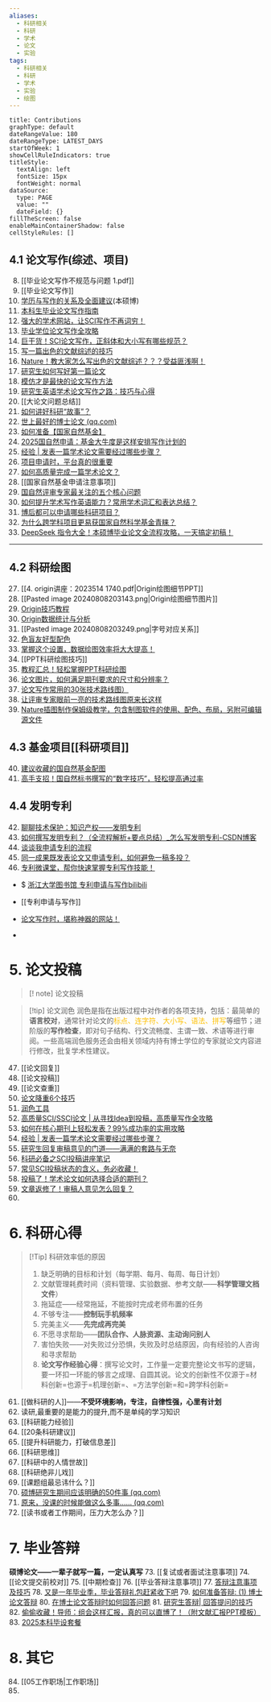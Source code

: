 ```yaml
---
aliases:
  - 科研相关
  - 科研
  - 学术
  - 论文
  - 实验
tags:
  - 科研相关
  - 科研
  - 学术
  - 实验
  - 绘图
---
```

```contributionGraph
title: Contributions
graphType: default
dateRangeValue: 180
dateRangeType: LATEST_DAYS
startOfWeek: 1
showCellRuleIndicators: true
titleStyle:
  textAlign: left
  fontSize: 15px
  fontWeight: normal
dataSource:
  type: PAGE
  value: ""
  dateField: {}
fillTheScreen: false
enableMainContainerShadow: false
cellStyleRules: []

```



## 4.1 论文写作(综述、项目)



8. [[毕业论文写作不规范与问题 1.pdf]]
9. [[毕业论文写作]]
10. [学历与写作的关系及全面建议](https://mp.weixin.qq.com/s/zR0-HvJIveDaa9lVBkFvBA)(本硕博)
11. [本科生毕业论文写作指南](https://xmudm.github.io/teaching/thesis/)
12. [强大的学术网站，让SCI写作不再词穷！](https://mp.weixin.qq.com/s/KwEf202FiDeVyhDOzfm-5Q)
13. [毕业学位论文写作全攻略](https://mp.weixin.qq.com/s/6MhMDCXqz6t5A2pfRK_mcQ)
14. [巨干货！SCI论文写作，正斜体和大小写有哪些规范？](https://mp.weixin.qq.com/s/2Cjv3pB2hM3lpnsamb-TWg)
15. [写一篇出色的文献综述的技巧](https://mp.weixin.qq.com/s/wzFdx0-884UWFJLIM2NmtA)
16. [Nature！教大家怎么写出色的文献综述？？？受益匪浅啊！](https://mp.weixin.qq.com/s/FvJ5F6EABWUyjd-_Ct07Pw)
17. [研究生如何写好第一篇论文](https://mp.weixin.qq.com/s/D2hZUdeC5tUbHW0S04Q2eQ)
18. [模仿才是最快的论文写作方法](https://mp.weixin.qq.com/s/HSMsn9LmRCyj_Fb6jCgIFQ)
19. [研究生英语学术论文写作之路：技巧与心得](https://mp.weixin.qq.com/s/RT3GaNeodz2-lSdeGaI-iw)
20. [[大论文问题总结]]
21. [如何讲好科研“故事”？](https://mp.weixin.qq.com/s/BuU3IQo_phHRgOVzBzXP6g)
22. [世上最好的博士论文 (qq.com)](https://mp.weixin.qq.com/s/0ooMvCh0TVr2rGExIQhlYQ)
23. [如何准备【国家自然基金】](https://mp.weixin.qq.com/s/5CqUgZi5BiZ6bjOpLBFBfg)
24. [2025国自然申请：基金大牛度是这样安排写作计划的](https://mp.weixin.qq.com/s/FXKfxpD59ZTFBJUDUwl9jg)
25. [经验 | 发表一篇学术论文需要经过哪些步骤？](https://mp.weixin.qq.com/s/JFCX6yDx9vzPHDehUgJnkQ)
26. [项目申请时，平台真的很重要](https://mp.weixin.qq.com/s/srb5EgBZCCxwOLTIMWKWSQ)
27. [如何高质量完成一篇学术论文？](https://mp.weixin.qq.com/s/XSCId6WvlGrtpFMPQ8ltjg)
28. [[国家自然基金申请注意事项]]
29. [国自然评审专家最关注的五个核心问题](https://mp.weixin.qq.com/s/kMLyucisI9XomzJb_ZYCew)
30. [如何提升学术写作英语能力？常用学术词汇和表达总结？](https://mp.weixin.qq.com/s/sR-jkbavAW6sy4F6dkursg)
31. [博后都可以申请哪些科研项目？](https://mp.weixin.qq.com/s/18i-19V5IPZT1UaWTMd4bw?poc_token=HF9HO2ejGjcaNS1Xjq0rmufsGOkXLd7ry-MCIUfj)
32. [为什么跨学科项目更易获国家自然科学基金青睐？](https://mp.weixin.qq.com/s/jXwE3R7fyFdsorXcrQj_sw)
33. [DeepSeek 指令大全！本硕博毕业论文全流程攻略，一天搞定初稿！](https://mp.weixin.qq.com/s/ZKve9cwLK3Z4deG2B7B8sQ)
----
## 4.2 科研绘图
27. [[4. origin讲座：2023514 1740.pdf|Origin绘图细节PPT]]
28. [[Pasted image 20240808203143.png|Origin绘图细节图片]]
29. [Origin技巧教程](https://mp.weixin.qq.com/s/3-pGv4LsAXHO3PwQ4qElsA)
30. [Origin数据统计与分析](https://mp.weixin.qq.com/mp/appmsgalbum?action=getalbum&album_id=1364212032660406273&__biz=MzAxNzgyMDg0MQ==&scene=21#wechat_redirect)
31. [[Pasted image 20240808203249.png|字号对应关系]]
32. [色盲友好型配色](https://mp.weixin.qq.com/s/58k6eKuOj4p1Vr72IylF_Q)
33. [掌握这个设置，数据绘图效率将大大提高！](https://mp.weixin.qq.com/s/xY0kTOTQ7JvODnchtBJG4g)
34. [[PPT科研绘图技巧]]
35. [教程汇总！轻松掌握PPT科研绘图](https://mp.weixin.qq.com/s/OD3NVW2_x8xQz64xZVYKnw)
36. [论文图片，如何满足期刊要求的尺寸和分辨率？](https://mp.weixin.qq.com/s/_Cx1R-3Au79D5HhCEURGjA)
37. [论文写作常用的30张技术路线图）](https://mp.weixin.qq.com/s/pWQsCImmk34b-KDAeMVLwA)
38. [让评审专家眼前一亮的技术路线图原来长这样](https://mp.weixin.qq.com/s/rV_uD8ZMWmtA9Xi6KeYWgA)
39. [Nature插图制作保姆级教学，包含制图软件的使用、配色、布局，另附可编辑源文件](https://mp.weixin.qq.com/s/k65lnwrZs28NKlbSGZKEcA)
## 4.3 基金项目[[科研项目]]
40. [建议收藏的国自然基金配图](https://mp.weixin.qq.com/s/jbm5R6k-i4r7qGPxBevj0g)
41. [高手支招！国自然标书撰写的“数字技巧”，轻松提高通过率](https://mp.weixin.qq.com/s/6zy_7Xf4bufN3QLU4l7EMQ)

## 4.4 发明专利
42. [聊聊技术保护：知识产权——发明专利](https://mp.weixin.qq.com/s?__biz=MzUyOTY4MzM2Ng==&mid=2247486034&idx=1&sn=08966cae39262f478654a10fc78445d6&chksm=fa5c0c9bcd2b858dc0fc0b45c2850fae467cd14a49de228a084c83a24db49538775383fda02c&token=960046660&lang=zh_CN&scene=21#wechat_redirect)
43. [如何撰写发明专利？（全流程解析+要点总结）_怎么写发明专利-CSDN博客](https://blog.csdn.net/Bit_Coders/article/details/115160763)
44. [谈谈我申请专利的流程](https://mp.weixin.qq.com/s?__biz=MzAxNzgyMDg0MQ==&mid=2650451998&idx=1&sn=75595c87b127c7649a49ae28ea1710df&chksm=83d1add8b4a624ceeccbc20fc2a9df59f43712962262a8e3df4db5780b44b8e3190321866788&scene=178&cur_album_id=1364291317874130944#rd)
45. [同一成果既发表论文又申请专利，如何避免一稿多投？](https://mp.weixin.qq.com/s?__biz=MzAxNzgyMDg0MQ==&mid=2650460258&idx=1&sn=c7f2c12434af4b66444448437b9e6a87&chksm=83d1cda4b4a644b28ed5d378b0329fc81cc9f2ee3fae29b4cec61a87cd4a2f12baf35a89d22b&scene=178&cur_album_id=1364291317874130944#rd)
46. [专利微课堂，帮你快速掌握专利写作技能！](https://mp.weixin.qq.com/s?__biz=MzAxNzgyMDg0MQ==&mid=2650469793&idx=1&sn=ba1f833ecfce516757d3528c84182510&chksm=83d1e867b4a66171303b03078c0d38333db3b4c298d5a95eb11341ad894a0a7c3cd09678e469&scene=178&cur_album_id=1364291317874130944#rd)
- $ [浙江大学图书馆 专利申请与写作bilibili](https://www.bilibili.com/video/BV1X7411b7GN/?vd_source=d1167fc706d8bb4a356a82d19d9d3304)
- [[专利申请与写作]]


 - [论文写作时，堪称神器的网站！](https://mp.weixin.qq.com/s/WGx69U7bCIyK_8vSgvfIXQ)
- 
# 5. 论文投稿
> [! note] 论文投稿

>[!tip] 论文润色
>润色是指在出版过程中对作者的各项支持，包括：最简单的**语言校对**，通常针对论文的<font color="#ffc000">标点、连字符、大小写、语法、拼写</font>等细节；进阶版的**写作检查**，即对句子结构、行文流畅度、主谓一致、术语等进行审阅。一些高端润色服务还会由相关领域内持有博士学位的专家就论文内容进行修改，批复学术性建议。

47. [[论文回复]]
48. [[论文投稿]]
49. [[论文查重]]
50. [论文降重6个技巧](https://mp.weixin.qq.com/s/HgSWwolsbNZigTd5IvfcOA)
51. [润色工具](https://mp.weixin.qq.com/s?__biz=Mzg5Njc1MzgwMg==&mid=2247484660&idx=1&sn=5a0df2d22ff97a2c05be8c3320062b53&chksm=c07d0d11f70a84078b772046eb98e25c384ca48a9379df53330ba8939b13e45835463fe86948&scene=178&cur_album_id=2514130309303517184#rd)
52. [高质量SCI/SSCI论文 | 从寻找Idea到投稿，高质量写作全攻略](https://mp.weixin.qq.com/s/lSlfR5FRb7x3BYfQRWBRrQ)
53. [如何在核心期刊上轻松发表？99%成功率的实用攻略](https://mp.weixin.qq.com/s/YtfjAc0iQ5tZ8E14CvyOyA)
54. [经验 | 发表一篇学术论文需要经过哪些步骤？](https://mp.weixin.qq.com/s/JFCX6yDx9vzPHDehUgJnkQ)
55. [研究生回复审稿意见的门道——满满的套路与无奈](https://mp.weixin.qq.com/s/Xhtnh0f82isk0qGTZ8kJVw)
56. [科研必备之SCI投稿讲座笔记](https://mp.weixin.qq.com/s?__biz=MzUzNjE0NjkwMg==&mid=2247483959&idx=1&sn=c70eb310f5b2e648cba76acbc83ac7ea&chksm=fafbe48ecd8c6d98f1070e048e772855ba9c6ca448d256ab64255ea97114bd50e1fef271299d&scene=21#wechat_redirect)
57. [常见SCI投稿状态的含义，务必收藏！](https://mp.weixin.qq.com/s/A7Dqa9HgBLu14Ks2n5U4Fw)
58. [投稿了！学术论文如何选择合适的期刊？](https://mp.weixin.qq.com/s/FSANsCQeCO03r7JSUKuRDw)
59. [文章返修了！审稿人意见怎么回复？](https://mp.weixin.qq.com/s/awDRV780E4zO2JO9AjNzvg)
60. 


# 6. 科研心得
>[!Tip] 科研效率低的原因
>1. 缺乏明确的目标和计划（每学期、每月、每周、每日计划）
>2. 文献管理耗费时间（资料管理、实验数据、参考文献——**科学管理文档文件**）
>3. 拖延症——经常拖延，不能按时完成老师布置的任务
>4. 不够专注——**控制玩手机频率**
>5. 完美主义——**先完成再完美**
>6. 不愿寻求帮助——**团队合作、人脉资源、主动询问别人**
>7. 害怕失败——对失败过分恐惧，失败及时总结原因，向有经验的人咨询和寻求帮助
>8. **论文写作经验心得**：撰写论文时，工作量一定要完整论文书写的逻辑，要一环扣一环能的够言之成理、自圆其说。论文的创新性不仅源于=材料创新=也源于=机理创新=、=方法学创新=和=跨学科创新=
61. [[做科研的人]]——**不受环境影响，专注，自律性强，心里有计划**
62. 读研,最重要的是能力的提升,而不是单纯的学习知识
63. [[科研能力经验]]
64. [[20条科研建议]]
65. [[提升科研能力，打破信息差]]
66. [[科研思维]]
67. [[科研中的人情世故]]
68. [[科研绝非儿戏]]
69. [[课题组最忌讳什么？]]
70. [硕博研究生期间应该明确的50件事 (qq.com)](https://mp.weixin.qq.com/s/PDwZVtt-IIBmdy4MTM-9Ug)
71. [原来，没课的时候能做这么多事…… (qq.com)](https://mp.weixin.qq.com/s/B3ffCQNB8AefOQ8CjEpKYg)
72. [[读书或者工作期间，压力大怎么办？]]
# 7. 毕业答辩
**硕博论文——一辈子就写一篇，一定认真写**
73. [[复试或者面试注意事项]]
74. [[论文提交前校对]]
75. [[中期检查]]
76. [[毕业答辩注意事项]]
77. [答辩注意事项及技巧](https://mp.weixin.qq.com/s/aJOdGJ1F20r0_Yq3JfbRXA)
78. [又是一年毕业季，毕业答辩礼包赶紧收下吧](https://mp.weixin.qq.com/s?__biz=MzI2MTk2Mzg5Ng==&mid=2247486293&idx=1&sn=9a7252645afa3753090c1a51596db4e5&scene=19#wechat_redirect)
79. [如何准备答辩: (1) 博士论文答辩](https://mp.weixin.qq.com/s?__biz=MzU2NzcwNzk3NA==&mid=2247494334&idx=1&sn=d9ef89744ac758aa93ccf700e1783c2c&chksm=fc9bba97cbec33813b00a508db34962e402911a242386a455f8ecb2344eae47f9963377ae3b4&scene=21#wechat_redirect)
80. [在博士论文答辩时如何回答问题](https://mp.weixin.qq.com/s/JLU_WKEe9LZyiQ6XBc8fdA)
81. [研究生答辩| 回答提问的技巧](https://mp.weixin.qq.com/s?__biz=MzU2NzcwNzk3NA==&mid=2247494427&idx=1&sn=084fd907c79ddb99bd9a8872fc434d7b&chksm=fc9bbb32cbec3224bd0e2c7b92f9d0e9ae8b19c4cf147eb05feda36982868eff8e2344e529b4&scene=21#wechat_redirect)
82. [偷偷收藏！导师：组会这样汇报，真的可以直博了！（附文献汇报PPT模板）](https://mp.weixin.qq.com/s/m92sZHGL1aO7xIbKxZSR2g)
83. [2025本科毕设套餐](https://mp.weixin.qq.com/s/pIXosLIVv3NR1wHcLgA0FQ) 
# 8. 其它
84. [[05工作职场|工作职场]]
85. 

